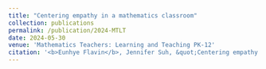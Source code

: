 ```yaml
---
title: "Centering empathy in a mathematics classroom"
collection: publications
permalink: /publication/2024-MTLT
date: 2024-05-30
venue: 'Mathematics Teachers: Learning and Teaching PK-12'
citation: '<b>Eunhye Flavin</b>, Jennifer Suh, &quot;Centering empathy in a mathematics classroom,&quot; in <i>Mathematics Teachers: Learning and Teaching PK-12</i>, accepted, 2024.'
---
```

